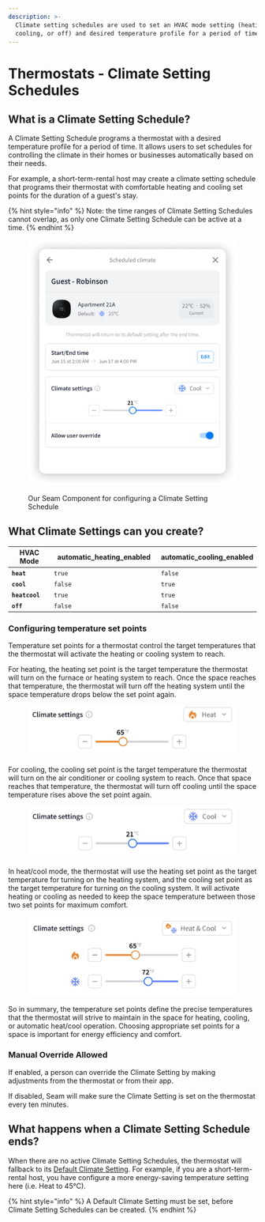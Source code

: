 ```yaml
---
description: >-
  Climate setting schedules are used to set an HVAC mode setting (heating,
  cooling, or off) and desired temperature profile for a period of time.
---
```


# Thermostats - Climate Setting Schedules

## What is a Climate Setting Schedule?

A Climate Setting Schedule programs a thermostat with a desired temperature profile for a period of time. It allows users to set schedules for controlling the climate in their homes or businesses automatically based on their needs.

For example, a short-term-rental host may create a climate setting schedule that programs their thermostat with comfortable heating and cooling set points for the duration of a guest's stay.

{% hint style="info" %}
Note: the time ranges of Climate Setting Schedules cannot overlap, as only one Climate Setting Schedule can be active at a time.
{% endhint %}

<figure><img src="../.gitbook/assets/Thermo rule.png" alt=""><figcaption><p>Our Seam Component for configuring a Climate Setting Schedule</p></figcaption></figure>

## What Climate Settings can you create?



<table><thead><tr><th width="162.33333333333331">HVAC Mode</th><th width="293">automatic_heating_enabled</th><th>automatic_cooling_enabled</th></tr></thead><tbody><tr><td><strong><code>heat</code></strong></td><td><code>true</code></td><td><code>false</code></td></tr><tr><td><strong><code>cool</code></strong></td><td><code>false</code></td><td><code>true</code></td></tr><tr><td><strong><code>heatcool</code></strong></td><td><code>true</code></td><td><code>true</code></td></tr><tr><td><strong><code>off</code></strong></td><td><code>false</code></td><td><code>false</code></td></tr></tbody></table>



### Configuring temperature set points

Temperature set points for a thermostat control the target temperatures that the thermostat will activate the heating or cooling system to reach.

For heating, the heating set point is the target temperature the thermostat will turn on the furnace or heating system to reach. Once the space reaches that temperature, the thermostat will turn off the heating system until the space temperature drops below the set point again.

<figure><img src="../.gitbook/assets/Screen Shot 2023-06-12 at 4.04.38 PM.png" alt="" width="563"><figcaption></figcaption></figure>

For cooling, the cooling set point is the target temperature the thermostat will turn on the air conditioner or cooling system to reach. Once that space reaches that temperature, the thermostat will turn off cooling until the space temperature rises above the set point again.

<figure><img src="../.gitbook/assets/Screen Shot 2023-06-12 at 4.04.54 PM.png" alt="" width="563"><figcaption></figcaption></figure>

In heat/cool mode, the thermostat will use the heating set point as the target temperature for turning on the heating system, and the cooling set point as the target temperature for turning on the cooling system. It will activate heating or cooling as needed to keep the space temperature between those two set points for maximum comfort.

<figure><img src="../.gitbook/assets/Screen Shot 2023-06-12 at 4.04.21 PM.png" alt="" width="563"><figcaption></figcaption></figure>

So in summary, the temperature set points define the precise temperatures that the thermostat will strive to maintain in the space for heating, cooling, or automatic heat/cool operation. Choosing appropriate set points for a space is important for energy efficiency and comfort.

### Manual Override Allowed

If enabled, a person can override the Climate Setting by making adjustments from the thermostat or from their app.

If disabled, Seam will make sure the Climate Setting is set on the thermostat every ten minutes.

## What happens when a Climate Setting Schedule ends?

When there are no active Climate Setting Schedules, the thermostat will fallback to its [Default Climate Setting](../thermostats/climate-setting-schedules/lock-a-lock.md). For example, if you are a short-term-rental host, you have configure a more energy-saving temperature setting here (i.e. Heat to 45°C).

{% hint style="info" %}
A Default Climate Setting must be set, before Climate Setting Schedules can be created.
{% endhint %}
